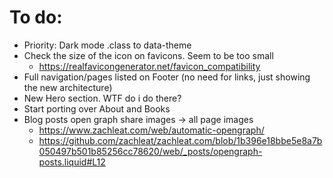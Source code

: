 # To do:
- Priority: Dark mode .class to data-theme
- Check the size of the icon on favicons. Seem to be too small
  - https://realfavicongenerator.net/favicon_compatibility
- Full navigation/pages listed on Footer (no need for links, just showing the new architecture)
- New Hero section. WTF do i do there?
- Start porting over About and Books
- Blog posts open graph share images -> all page images
  - https://www.zachleat.com/web/automatic-opengraph/
  - https://github.com/zachleat/zachleat.com/blob/1b396e18bbe5e8a7b050497b501b85256cc78620/web/_posts/opengraph-posts.liquid#L12
